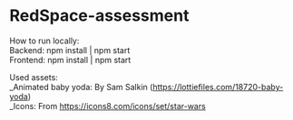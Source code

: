 # RedSpace-assessment 

How to run locally: <br/>
Backend: npm install | npm start <br/>
Frontend: npm install | npm start <br/>

Used assets: <br/>
_Animated baby yoda: By Sam Salkin (https://lottiefiles.com/18720-baby-yoda) <br/>
_Icons: From https://icons8.com/icons/set/star-wars
